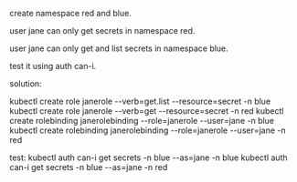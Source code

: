 create namespace red and blue.

user jane can only get secrets in namespace red.

user jane can only get and list secrets in namespace blue.

test it using auth can-i.

solution:

kubectl create role janerole --verb=get.list --resource=secret -n blue
kubectl create role janerole --verb=get --resource=secret -n red
kubectl create rolebinding janerolebinding --role=janerole --user=jane -n blue
kubectl create rolebinding janerolebinding --role=janerole --user=jane -n red

test:
kubectl auth can-i get secrets -n blue --as=jane -n blue
kubectl auth can-i get secrets -n blue --as=jane -n red